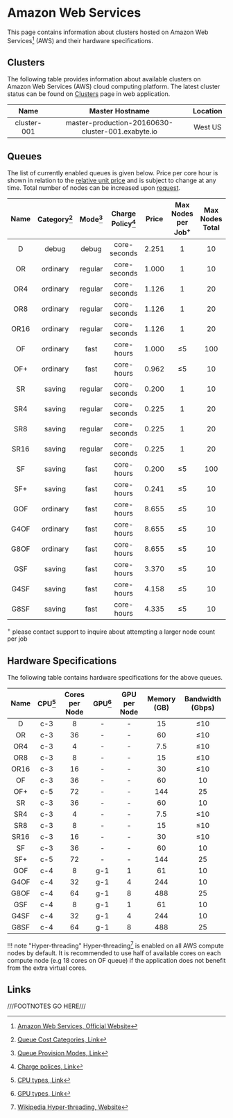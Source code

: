 # Amazon Web Services

This page contains information about clusters hosted on Amazon Web Services[^1] (AWS) and their hardware specifications.

## Clusters

The following table provides information about available clusters on Amazon Web Services (AWS) cloud computing platform. The latest cluster status can be found on <a href="https://platform.exabyte.io/clusters" target="_blank">Clusters</a> page in web application.

| Name        | Master Hostname                                   | Location |
| :---:       | :---:                                             | :---:    |
| cluster-001 | master-production-20160630-cluster-001.exabyte.io | West US  |

## Queues

The list of currently enabled queues is given below. Price per core hour is shown in relation to the [relative unit price](../../pricing/service-levels.md#comparison-table) and is subject to change at any time. Total number of nodes can be increased upon [request](../../ui/support.md).

| Name  | Category[^2] | Mode[^3] | Charge Policy[^4] | Price | Max Nodes per Job<sup>+</sup> | Max Nodes Total |
| :---: | :---:        | :---:    | :---:             | :---:                   | :---:     | :---:     |
| D     | debug        | debug    | core-seconds      | 2.251                   | 1         | 10        |
| OR    | ordinary     | regular  | core-seconds      | 1.000                   | 1         | 10        |
| OR4   | ordinary     | regular  | core-seconds      | 1.126                   | 1         | 20        |
| OR8   | ordinary     | regular  | core-seconds      | 1.126                   | 1         | 20        |
| OR16  | ordinary     | regular  | core-seconds      | 1.126                   | 1         | 20        |
| OF    | ordinary     | fast     | core-hours        | 1.000                   | &le;5    | 100       |
| OF+   | ordinary     | fast     | core-hours        | 0.962                   | &le;5    | 10        |
| SR    | saving       | regular  | core-seconds      | 0.200                   | 1         | 10        |
| SR4   | saving       | regular  | core-seconds      | 0.225                   | 1         | 20        |
| SR8   | saving       | regular  | core-seconds      | 0.225                   | 1         | 20        |
| SR16  | saving       | regular  | core-seconds      | 0.225                   | 1         | 20        |
| SF    | saving       | fast     | core-hours        | 0.200                   | &le;5    | 100       |
| SF+   | saving       | fast     | core-hours        | 0.241                   | &le;5    | 10        |
| GOF   | ordinary     | fast     | core-hours        | 8.655                   | &le;5    | 10        |
| G4OF  | ordinary     | fast     | core-hours        | 8.655                   | &le;5    | 10        |
| G8OF  | ordinary     | fast     | core-hours        | 8.655                   | &le;5    | 10        |
| GSF   | saving       | fast     | core-hours        | 3.370                   | &le;5    | 10        |
| G4SF  | saving       | fast     | core-hours        | 4.158                   | &le;5    | 10        |
| G8SF  | saving       | fast     | core-hours        | 4.335                   | &le;5    | 10        |

<sup>+</sup> please contact support to inquire about attempting a larger node count per job

## Hardware Specifications

The following table contains hardware specifications for the above queues. 

| Name  | CPU[^5]  | Cores per Node | GPU[^6] | GPU per Node | Memory (GB) | Bandwidth (Gbps) |
| :---: | :---:        | :---:      | :---:        | :---:    | :---:       | :---:            |
| D     | c-3          | 8          | -            | -        | 15          | &le;10           |
| OR    | c-3          | 36         | -            | -        | 60          | &le;10           |
| OR4   | c-3          | 4          | -            | -        | 7.5         | &le;10           |
| OR8   | c-3          | 8          | -            | -        | 15          | &le;10           |
| OR16  | c-3          | 16         | -            | -        | 30          | &le;10           |
| OF    | c-3          | 36         | -            | -        | 60          | 10               |
| OF+   | c-5          | 72         | -            | -        | 144         | 25               |
| SR    | c-3          | 36         | -            | -        | 60          | 10               |
| SR4   | c-3          | 4          | -            | -        | 7.5         | &le;10           |
| SR8   | c-3          | 8          | -            | -        | 15          | &le;10           |
| SR16  | c-3          | 16         | -            | -        | 30          | &le;10           |
| SF    | c-3          | 36         | -            | -        | 60          | 10               |
| SF+   | c-5          | 72         | -            | -        | 144         | 25               |
| GOF   | c-4          | 8          | g-1          | 1        | 61          | 10               |
| G4OF  | c-4          | 32         | g-1          | 4        | 244         | 10               |
| G8OF  | c-4          | 64         | g-1          | 8        | 488         | 25               |
| GSF   | c-4          | 8          | g-1          | 1        | 61          | 10               |
| G4SF  | c-4          | 32         | g-1          | 4        | 244         | 10               |
| G8SF  | c-4          | 64         | g-1          | 8        | 488         | 25               |


!!! note "Hyper-threading"
    Hyper-threading[^7] is enabled on all AWS compute nodes by default. It is recommended to use half of available cores on each compute node (e.g 18 cores on OF queue) if the application does not benefit from the extra virtual cores.

## Links

[^1]: [Amazon Web Services, Official Website](https://aws.amazon.com/)

[^2]: [Queue Cost Categories, Link](../resource/category.md#cost-categories)

[^3]: [Queue Provision Modes, Link](../resource/category.md#provision-modes)

[^4]: [Charge polices, Link](../resource/queues.md#charge-policies)

[^5]: [CPU types, Link](hardware.md#cpu-types)

[^6]: [GPU types, Link](hardware.md#gpu-types)

[^7]: [Wikipedia Hyper-threading, Website](https://en.wikipedia.org/wiki/Hyper-threading)

///FOOTNOTES GO HERE///
